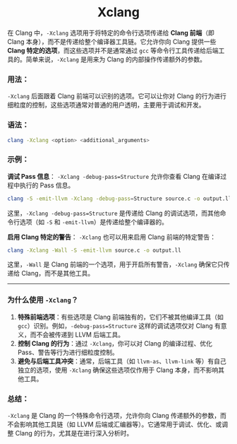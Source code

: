 <h1 align="center">Xclang</h1>


在 Clang 中，`-Xclang` 选项用于将特定的命令行选项传递给 **Clang 前端**（即 Clang 本身），而不是传递给整个编译器工具链。它允许你向 Clang 提供一些 **Clang 特定的选项**，而这些选项并不是通常通过 `gcc` 等命令行工具传递给后端工具的。简单来说，`-Xclang` 是用来为 Clang 的内部操作传递额外的参数。

### 用法：

`-Xclang` 后面跟着 Clang 前端可以识别的选项。它可以让你对 Clang 的行为进行细粒度的控制，这些选项通常对普通的用户透明，主要用于调试和开发。

### 语法：

```bash
clang -Xclang <option> <additional_arguments>
```

### 示例：

**调试 Pass 信息**： `-Xclang -debug-pass=Structure` 允许你查看 Clang 在编译过程中执行的 Pass 信息。

```bash
clang -S -emit-llvm -Xclang -debug-pass=Structure source.c -o output.ll
```

这里，`-Xclang -debug-pass=Structure` 是传递给 Clang 的调试选项，而其他命令行选项（如 `-S` 和 `-emit-llvm`）是传递给整个编译器的。

**启用 Clang 特定的警告**： `-Xclang` 也可以用来启用 Clang 前端的特定警告：

```bash
clang -Xclang -Wall -S -emit-llvm source.c -o output.ll
```

这里，`-Wall` 是 Clang 前端的一个选项，用于开启所有警告，`-Xclang` 确保它只传递给 Clang，而不是其他工具。

----

### 为什么使用 `-Xclang`？

1. **特殊前端选项**：有些选项是 Clang 前端独有的，它们不被其他编译工具（如 `gcc`）识别。例如，`-debug-pass=Structure` 这样的调试选项仅对 Clang 有意义，而不会被传递到 LLVM 后端工具。
2. **控制 Clang 的行为**：通过 `-Xclang`，你可以对 Clang 的编译过程、优化 Pass、警告等行为进行细粒度控制。
3. **避免与后端工具冲突**：通常，后端工具（如 `llvm-as`、`llvm-link` 等）有自己独立的选项，使用 `-Xclang` 确保这些选项仅作用于 Clang 本身，而不影响其他工具。

### 总结：

`-Xclang` 是 Clang 的一个特殊命令行选项，允许你向 Clang 传递额外的参数，而不会影响其他工具链（如 LLVM 后端或汇编器等）。它通常用于调试、优化、或调整 Clang 的行为，尤其是在进行深入分析时。